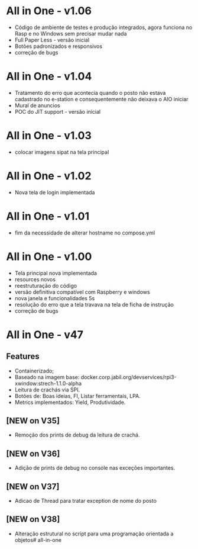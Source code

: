 ﻿# All in One - v1.06
* Código de ambiente de testes e produção integrados, agora funciona no Rasp e no Windows sem precisar mudar nada
* Full Paper Less - versão inicial
* Botões padronizados e responsivos
* correção de bugs

# All in One - v1.04
* Tratamento do erro que acontecia quando o posto não estava cadastrado no e-station e consequentemente não deixava o AIO iniciar
* Mural de anuncios
* POC do JIT support - versão inicial

# All in One - v1.03
* colocar imagens sipat na tela principal

# All in One - v1.02
* Nova tela de login implementada

# All in One - v1.01
* fim da necessidade de alterar hostname no compose.yml

# All in One - v1.00
* Tela principal nova implementada
* resources novos
* reestruturação do código
* versão definitiva compatível com Raspberry e windows
* nova janela e funcionalidades 5s
* resolução do erro que a tela travava na tela de ficha de instrução
* correção de bugs

# All in One - v47
## Features 
* Containerizado;
* Baseado na imagem base: docker.corp.jabil.org/devservices/rpi3-xwindow:strech-1.1.0-alpha
* Leitura de crachás via SPI.
* Botões de: Boas ideias, FI, Listar ferramentais, LPA.
* Metrics implementados: Yield, Produtividade.

## [NEW on V35]
* Remoção dos prints de debug da leitura de crachá. 

## [NEW on V36]
* Adição de prints de debug no console nas exceções importantes.

## [NEW on V37]
* Adicao de Thread para tratar exception de nome do posto

## [NEW on V38]
* Alteração estrutural no script para uma programação orientada a objetos#   a l l - i n - o n e 